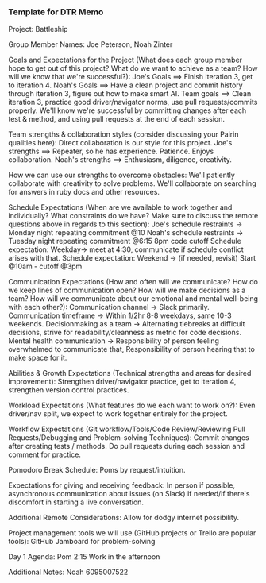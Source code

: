 
### Template for DTR Memo

Project: Battleship

Group Member Names: Joe Peterson, Noah Zinter

Goals and Expectations for the Project (What does each group member hope to get out of this project? What do we want to achieve as a team? How will we know that we're successful?):
    Joe's Goals ==> Finish iteration 3, get to iteration 4.
    Noah's Goals ==> Have a clean project and commit history through iteration 3, figure out how to make smart AI.
    Team goals ==> Clean iteration 3, practice good driver/navigator norms, use pull requests/commits properly. We'll know we're successful by committing changes after each test & method, and using pull requests at the end of each session.

Team strengths & collaboration styles (consider discussing your Pairin qualities here): Direct collaboration is our style for this project.
  Joe's strengths ==> Repeater, so he has experience. Patience. Enjoys collaboration.
  Noah's strengths ==> Enthusiasm, diligence, creativity.   

How we can use our strengths to overcome obstacles:
  We'll patiently collaborate with creativity to solve problems.
  We'll collaborate on searching for answers in ruby docs and other resources.


Schedule Expectations (When are we available to work together and individually? What constraints do we have? Make sure to discuss the remote questions above in regards to this section):
  Joe's schedule restraints -> Monday night repeating commitment @10
  Noah's schedule restraints -> Tuesday night repeating commitment @6:15
  8pm code cutoff
  Schedule expectation: Weekday-> meet at 4:30, communicate if schedule conflict arises with that.
  Schedule expectation: Weekend -> (if needed, revisit) Start @10am - cutoff @3pm

  Communication Expectations (How and often will we communicate? How do we keep lines of communication open? How will we make decisions as a team? How will we communicate about our emotional and mental well-being with each other?):
    Communication channel -> Slack primarily.
    Communication timeframe -> Within 1/2hr 8-8 weekdays, same 10-3 weekends.
    Decisionmaking as a team -> Alternating tiebreaks at difficult decisions, strive for readability/cleanness as metric for code decisions.
    Mental health communication -> Responsibility of person feeling overwhelmed to communicate that, Responsibility of person hearing that to make space for it.

Abilities & Growth Expectations (Technical strengths and areas for desired improvement):
  Strengthen driver/navigator practice, get to iteration 4, strengthen version control practices.

Workload Expectations (What features do we each want to work on?):
  Even driver/nav split, we expect to work together entirely for the project.

Workflow Expectations (Git workflow/Tools/Code Review/Reviewing Pull Requests/Debugging and Problem-solving Techniques):
  Commit changes after creating tests / methods. Do pull requests during each session and comment for practice.


Pomodoro Break Schedule:
  Poms by request/intuition.


Expectations for giving and receiving feedback:
  In person if possible, asynchronous communication about issues (on Slack) if needed/if there's discomfort in starting a live conversation.

Additional Remote Considerations:
  Allow for dodgy internet possibility.

Project management tools we will use (GitHub projects or Trello are popular tools):
  GitHub
  Jamboard for problem-solving

Day 1 Agenda:
  Pom 2:15
  Work in the afternoon

Additional Notes:
Noah 6095007522
